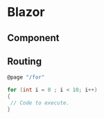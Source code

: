 # Blazor

## Component

## Routing 

```cs
@page "/for"

for (int i = 0 ; i < 10; i++)
{
 // Code to execute.
}
```